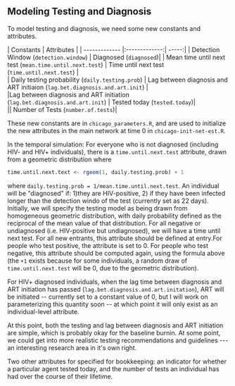 ## Modeling Testing and Diagnosis

To model testing and diagnosis, we need some new constants and attributes. 

| Constants       | Attributes           | 
| ------------- |:-------------:| -----:|
| Detection Window  (`detection.window`)    | Diagnosed (`diagnosed`)| 
| Mean time until next test (`mean.time.until.next.test`)      |  Time until next test (`time.until.next.test`)     |   
| Daily testing probability (`daily.testing.prob`) | Lag between diagnosis and ART initiaion  (`lag.bet.diagnosis.and.art.init`) |      
|Lag between diagnosis and ART initiation (`lag.bet.diagnosis.and.art.init`) | Tested today (`tested.today`)|  
|| Number of Tests (`number.of.tests`)|  

These new constants are in `chicago_parameters.R`, and are used to initialize the new attributes in the main network at time 0 in `chicago-init-net-est.R`.

In the temporal simulation:
For everyone who is not diagnosed (including HIV- and HIV+ individuals), there is a `time.until.next.test` attribute, drawn from a geometric distribution where

```r
time.until.next.text <- rgeom(1, daily.testing.prob) + 1
```
where `daily.testing.prob = 1/mean.time.until.next.test`. An individual will be "diagnosed" if: 1)they are HIV-positive, 2) if they have been infected longer than the detection windo of the test (currently set as 22 days). Initially, we will specify the testing model as being drawn from homogeneous geometric distribution, with daily probability defined as the reciprocal of the mean value of that distribution. For all negative or undiagnosed (i.e. HIV-positive but undiagnosed), we will have a time until next test. For all new entrants, this attribute should be defined at entry.For people who test positive, the attribute is set to 0. For people who test negative, this attribute should be computed again, using the formula above (the `+1` exists because for some individuals, a random draw of `time.until.next.test` will  be 0, due to the geometric distribution). 

For HIV+ diagnosed individuals, when the lag time  between diagnosis and ART initiation has passed (`lag.bet.diagnosis.and.art.initation`), ART will be initiated -- currently set to a constant value of 0, but I will work on parameterizing this quantity soon -- at which point it will only exist as an individual-level attribute. 

At this point, both the testing and lag between diagnosis and ART initiation are simple, which is probably okay for the baseline  burnin. At some point, we could get into more realistic testing recommendations and guidelines --- an interesting research area in it's own right. 

Two other attributes for specified for bookkeeping: an indicator for whether a particular agent tested today, and the number of tests an individual has had over the course of their lifetime. 
